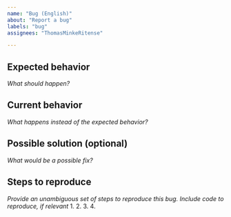 ```yaml
---
name: "Bug (English)"
about: "Report a bug"
labels: "bug"
assignees: "ThomasMinkeRitense"

---
```

## Expected behavior
*What should happen?*

## Current behavior
*What happens instead of the expected behavior?*

## Possible solution (optional)
*What would be a possible fix?*

## Steps to reproduce
*Provide an unambiguous set of steps to reproduce this bug.*
*Include code to reproduce, if relevant*
1.
2.
3.
4.

